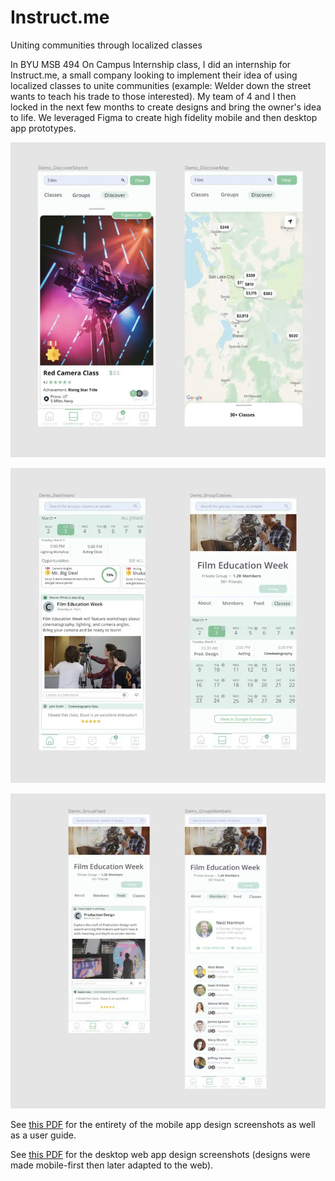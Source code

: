 # Instruct.me

Uniting communities through localized classes

In BYU MSB 494 On Campus Internship class, I did an internship for Instruct.me, a small company looking to implement their idea of using localized classes to unite communities (example: Welder down the street wants to teach his trade to those interested). My team of 4 and I then locked in the next few months to create designs and bring the owner's idea to life. We leveraged Figma to create high fidelity mobile and then desktop app prototypes.

![Demo Screenshot 1](./README-assets/README-demo-screenshot1.webp)

![Demo Screenshot 2](./README-assets/README-demo-screenshot2.webp)

![Demo Screenshot 3](./README-assets/README-demo-screenshot3.webp)

See [this PDF](./README-assets/README-mobile-designs-user-guide.pdf) for the entirety of the mobile app design screenshots as well as a user guide.

See [this PDF](./README-assets/README-desktop-designs.pdf) for the desktop web app design screenshots (designs were made mobile-first then later adapted to the web).
